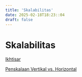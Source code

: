 ```yaml
---
title: 'Skalabilitas'
date: 2025-02-18T18:23::04
draft: false
---
```


# Skalabilitas

[Ikhtisar](Skalabilitas%2077f62cab2ca54f31a9c27740609316f2/Ikhtisar%200a49a5caaf4f4848ace87f6a75ec12f4.md)

[Penskalaan Vertikal vs. Horizontal](Skalabilitas%2077f62cab2ca54f31a9c27740609316f2/Penskalaan%20Vertikal%20vs%20Horizontal%201c5a246440344cf5873ea72932451b10.md)

